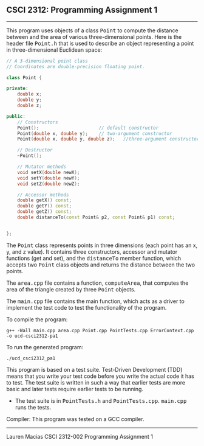 ## CSCI 2312: Programming Assignment 1


* * *
This program uses objects of a class <tt>Point</tt> to compute the distance between and the area of various three-dimensional points.
    Here is the header file <tt>Point.h</tt> that is used to describe an object representing a point in three-dimensional Euclidean space:

```c++
// A 3-dimensional point class
// Coordinates are double-precision floating point.

class Point {

private:
    double x;
    double y;
    double z;

public:
    // Constructors
    Point();                      // default constructor
    Point(double x, double y);    // two-argument constructor
    Point(double x, double y, double z);   //three-argument constructor

    // Destructor
    ~Point();

    // Mutator methods
    void setX(double newX);
    void setY(double newY);
    void setZ(double newZ);

    // Accessor methods
    double getX() const;
    double getY() const;
    double getZ() const;
    double distanceTo(const Point& p2, const Point& p1) const;


};
```

The <tt>Point</tt> class represents points in three dimensions (each point has an x, y, and z value). It contains three constructors, accessor and mutator functions (get and set), and the <tt>distanceTo</tt> member function, which accepts two <tt>Point</tt> class objects and returns the distance between the two points.

The <tt>area.cpp</tt> file contains a function, <tt>computeArea</tt>, that computes the area of the triangle created by three <tt>Point</tt> objects.

The <tt>main.cpp</tt> file contains the main function, which acts as a driver to implement the test code to test the functionality of the program.

To compile the program:

   ```
   g++ -Wall main.cpp area.cpp Point.cpp PointTests.cpp ErrorContext.cpp -o ucd-csci2312-pa1
   ```

To run the generated program:

   ```
./ucd_csci2312_pa1
```

 This program is based on a test suite. Test-Driven Development (TDD) means that you write your test code before you write the actual code it has to test. The test suite is written in such a way that earlier tests are more basic and later tests require earlier tests to be running.
    
   *   The test suite is in <tt>PointTests.h</tt> and <tt>PointTests.cpp</tt>. <tt>main.cpp</tt> runs the tests.

Compiler:
    This program was tested on a GCC compiler.
    
* * *
Lauren Macias
CSCI 2312-002
Programming Assignment 1
